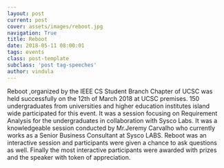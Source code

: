 ```yaml
---
layout: post
current: post
cover: assets/images/reboot.jpg
navigation: True
title: Reboot
date: 2018-05-11 08:00:01
tags: events
class: post-template
subclass: 'post tag-speeches'
author: vindula
---
```


Reboot ,organized by the IEEE CS Student Branch Chapter of  UCSC was held successfully on the 12th of March 2018 at UCSC premises. 150 undergraduates from universities and higher education institutes island wide participated for this event. It was a session focusing on Requirement Analysis for the undergraduates in collaboration with Sysco Labs. It was a knowledgeable session conducted by Mr.Jeremy Carvalho who currently works as a Senior Business Consultant at Sysco LABS.  Reboot was an interactive session and participants were given a chance to ask questions as well. Finally the most interactive participants were awarded with prizes and the speaker with token of appreciation. 